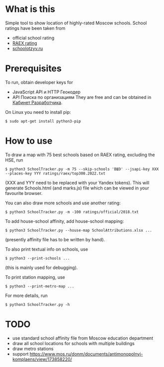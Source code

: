 # What is this

Simple tool to show location of highly-rated Moscow schools.
School ratings have been taken from
* official school rating
* [RAEX rating](https://raex-a.ru/releases/2020/21April)
* [schoolotzyv.ru](https://schoolotzyv.ru/)

# Prerequisites

To run, obtain developer keys for
* JavaScript API и HTTP Геокодер
* API Поиска по организациям
They are free and can be obtained in
[Кабинет Разработчика](https://developer.tech.yandex.ru/keys).

On Linux you need to install pip:
```
$ sudo apt-get install python3-pip
```

# How to use

To draw a map with 75 best schools based on RAEX rating, excluding the HSE, run
```
$ python3 SchoolTracker.py -m 75 --skip-schools 'ВШЭ' --jsapi-key XXX --places-key YYY ratings/raex/top300.2022.txt
```
(XXX and YYY need to be replaced with your Yandex tokens).
This will generate Schools.html (and marks.js) file which can be viewed in your favourite browser.

You can also draw more schools and use another rating:
```
$ python3 SchoolTracker.py -m -100 ratings/official/2018.txt
```

To add house-school affinity, add house-school mapping:
```
$ python3 SchoolTracker.py --house-map SchoolAttributions.xlsx ...
```
(presently affinity file has to be written by hand).

To also print textual info on schools, use
```
$ python3 --print-schools ...
```
(this is mainly used for debugging).

To print station mapping, use
```
$ python3 --print-metro-map ...
```

For more details, run
```
$ python3 SchoolTracker.py -h
```

# TODO

* use standard school affinity file from Moscow education department
* draw all school locations for schools with multiple buildings
* draw metro stations
* support https://www.mos.ru/donm/documents/antimonopolnyi-komplaens/view/173858220/
